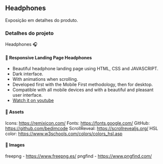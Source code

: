 ## Headphones

Exposição em detalhes do produto.

### Detalhes do projeto

Headphones 🎧

#### 📁 Responsive Landing Page Headphones 

- Beautiful headphone landing page using HTML, CSS and JAVASCRIPT.
- Dark interface.
- With animations when scrolling.
- Developed first with the Mobile First methodology, then for desktop.
- Compatible with all mobile devices and with a beautiful and pleasant user interface.
- [Watch it on youtube](https://youtu.be/wXnlHIvKnTM)

#### 📁 Assets 
Icons: https://remixicon.com/
Fonts: https://fonts.google.com/
GitHub: https://github.com/bedimcode
ScrollReveal: https://scrollrevealjs.org/
HSL color: https://www.w3schools.com/colors/colors_hsl.asp

#### 📁 Images
freepng - https://www.freepng.es/
pngfind - https://www.pngfind.com/